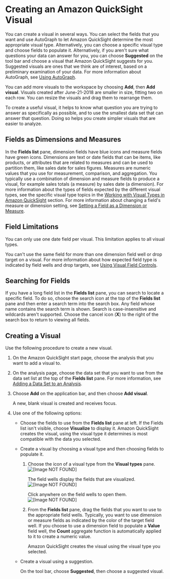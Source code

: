 # Creating an Amazon QuickSight Visual<a name="creating-a-visual"></a>

You can create a visual in several ways\. You can select the fields that you want and use AutoGraph to let Amazon QuickSight determine the most appropriate visual type\. Alternatively, you can choose a specific visual type and choose fields to populate it\. Alternatively, if you aren't sure what questions your data can answer for you, you can choose **Suggested** on the tool bar and choose a visual that Amazon QuickSight suggests for you\. Suggested visuals are ones that we think are of interest, based on a preliminary examination of your data\. For more information about AutoGraph, see [Using AutoGraph](autograph.md)\. 

You can add more visuals to the workspace by choosing **Add**, then **Add visual**\. Visuals created after June\-21\-2018 are smaller in size, fitting two on each row\. You can resize the visuals and drag them to rearrange them\. 

To create a useful visual, it helps to know what question you are trying to answer as specifically as possible, and to use the smallest data set that can answer that question\. Doing so helps you create simpler visuals that are easier to analyze\. 

## Fields as Dimensions and Measures<a name="dimensions-and-measures"></a>

In the **Fields list** pane, dimension fields have blue icons and measure fields have green icons\. Dimensions are text or date fields that can be items, like products, or attributes that are related to measures and can be used to partition them, like sales date for sales figures\. Measures are numeric values that you use for measurement, comparison, and aggregation\. You typically use a combination of dimension and measure fields to produce a visual, for example sales totals \(a measure\) by sales date \(a dimension\)\. For more information about the types of fields expected by the different visual types, see the specific visual type topics in the [Working with Visual Types in Amazon QuickSight](working-with-visual-types.md) section\. For more information about changing a field's measure or dimension setting, see [Setting a Field as a Dimension or Measure](setting-dimension-or-measure.md)\.

## Field Limitations<a name="visual-field-limitations"></a>

You can only use one date field per visual\. This limitation applies to all visual types\.

You can't use the same field for more than one dimension field well or drop target on a visual\. For more information about how expected field type is indicated by field wells and drop targets, see [Using Visual Field Controls](using-visual-field-controls.md)\.

## Searching for Fields<a name="searching-for-a-field"></a>

If you have a long field list in the **Fields list** pane, you can search to locate a specific field\. To do so, choose the search icon at the top of the **Fields list** pane and then enter a search term into the search box\. Any field whose name contains the search term is shown\. Search is case\-insensitive and wildcards aren't supported\. Choose the cancel icon \(**X**\) to the right of the search box to return to viewing all fields\.

## Creating a Visual<a name="create-a-visual"></a>

Use the following procedure to create a new visual\.

1. On the Amazon QuickSight start page, choose the analysis that you want to add a visual to\.

1. On the analysis page, choose the data set that you want to use from the data set list at the top of the **Fields list** pane\. For more information, see [Adding a Data Set to an Analysis](adding-a-data-set-to-an-analysis.md)\.

1. Choose **Add** on the application bar, and then choose **Add visual**\.

   A new, blank visual is created and receives focus\.

1. Use one of the following options:
   + Choose the fields to use from the **Fields list** pane at left\. If the Fields list isn't visible, choose **Visualize** to display it\. Amazon QuickSight creates the visual, using the visual type it determines is most compatible with the data you selected\.
   + Create a visual by choosing a visual type and then choosing fields to populate it\.

     1. Choose the icon of a visual type from the **Visual types** pane\.  
![\[Image NOT FOUND\]](http://docs.aws.amazon.com/quicksight/latest/user/images/visual-types.png)

        The field wells display the fields that are visualized\.   
![\[Image NOT FOUND\]](http://docs.aws.amazon.com/quicksight/latest/user/images/field-wells.png)

        Click anywhere on the field wells to open them\.  
![\[Image NOT FOUND\]](http://docs.aws.amazon.com/quicksight/latest/user/images/field-wells-open.png)

     1. From the **Fields list** pane, drag the fields that you want to use to the appropriate field wells\. Typically, you want to use dimension or measure fields as indicated by the color of the target field well\. If you choose to use a dimension field to populate a **Value** field well, the **Count** aggregate function is automatically applied to it to create a numeric value\.

        Amazon QuickSight creates the visual using the visual type you selected\.
   + Create a visual using a suggestion\.

     On the tool bar, choose **Suggested**, then choose a suggested visual\.